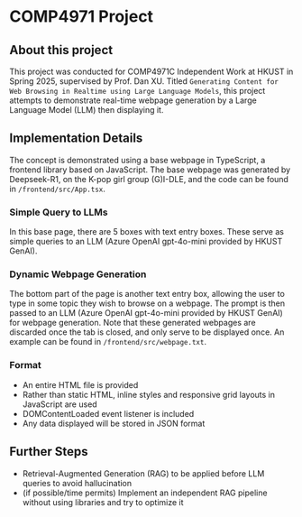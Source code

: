# COMP4971 Project

## About this project
This project was conducted for COMP4971C Independent Work at HKUST in Spring 2025, supervised by Prof. Dan XU. Titled ```Generating Content for Web Browsing in Realtime using Large Language Models```, this project attempts to demonstrate real-time webpage generation by a Large Language Model (LLM) then displaying it.

## Implementation Details
The concept is demonstrated using a base webpage in TypeScript, a frontend library based on JavaScript. The base webpage was generated by Deepseek-R1, on the K-pop girl group (G)I-DLE, and the code can be found in ```/frontend/src/App.tsx```.

### Simple Query to LLMs
In this base page, there are 5 boxes with text entry boxes. These serve as simple queries to an LLM (Azure OpenAI gpt-4o-mini provided by HKUST GenAI).

### Dynamic Webpage Generation
The bottom part of the page is another text entry box, allowing the user to type in some topic they wish to browse on a webpage. The prompt is then passed to an LLM (Azure OpenAI gpt-4o-mini provided by HKUST GenAI) for webpage generation.
Note that these generated webpages are discarded once the tab is closed, and only serve to be displayed once.
An example can be found in ```/frontend/src/webpage.txt```.

### Format
- An entire HTML file is provided
- Rather than static HTML, inline styles and responsive grid layouts in JavaScript are used
- DOMContentLoaded event listener is included
- Any data displayed will be stored in JSON format

## Further Steps
- Retrieval-Augmented Generation (RAG) to be applied before LLM queries to avoid hallucination
- (if possible/time permits) Implement an independent RAG pipeline without using libraries and try to optimize it